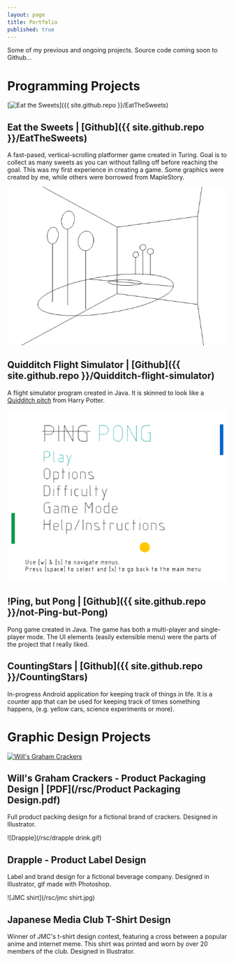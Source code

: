 ```yaml
---
layout: page
title: Portfolio
published: true
---
```


Some of my previous and ongoing projects. Source code coming soon to Github...

<!-- note to self: create gifs of gameplay when you rollover the images--->

<a name="programs"></a>
# Programming Projects 

<a name="sweets"></a>
[![Eat the Sweets](http://i.imgur.com/r6AaxjL.png)]({{ site.github.repo }}/EatTheSweets)
## Eat the Sweets | [Github]({{ site.github.repo }}/EatTheSweets) 
A fast-pased, vertical-scrolling platformer game created in Turing. Goal is to collect as many sweets as you can without falling off before reaching the goal. This was my first experience in creating a game. Some graphics were created by me, while others were borrowed from MapleStory.

<a name="quidditch"></a>
![Quidditch](/rsc/quidditch.png)
## Quidditch Flight Simulator | [Github]({{ site.github.repo }}/Quidditch-flight-simulator)
A flight simulator program created in Java. It is skinned to look like a [Quidditch pitch](http://harrypotter.wikia.com/wiki/Quidditch) from Harry Potter. 

<a name="pong"></a>
![Pong](/rsc/pong.png)
## !Ping, but Pong | [Github]({{ site.github.repo }}/not-Ping-but-Pong)
Pong game created in Java. The game has both a multi-player and single-player mode. The UI elements (easily extensible menu) were the parts of the project that I really liked. 

<a name="stars"></a>
## CountingStars | [Github]({{ site.github.repo }}/CountingStars)
In-progress Android application for keeping track of things in life. It is a counter app that can be used for keeping track of times something happens, (e.g. yellow cars, science experiments or more).

<a name="graphics"></a>
# Graphic Design Projects 

<a name="will"></a>
[![Will's Graham Crackers](http://i.imgur.com/xwxmEhE.jpg)](http://i.imgur.com/xwxmEhE.jpg "Click for full size")
## Will's Graham Crackers - Product Packaging Design | [PDF](/rsc/Product Packaging Design.pdf)
Full product packing design for a fictional brand of crackers. Designed in Illustrator. 

<a name="drapple"></a>
![Drapple](/rsc/drapple drink.gif)
## Drapple - Product Label Design
Label and brand design for a fictional beverage company. Designed in Illustrator, gif made with Photoshop. 

<a name="jmc"></a>
![JMC shirt](/rsc/jmc shirt.jpg)
## Japanese Media Club T-Shirt Design
Winner of JMC's t-shirt design contest, featuring a cross between a popular anime and internet meme. This shirt was printed and worn by over 20 members of the club. Designed in Illustrator.